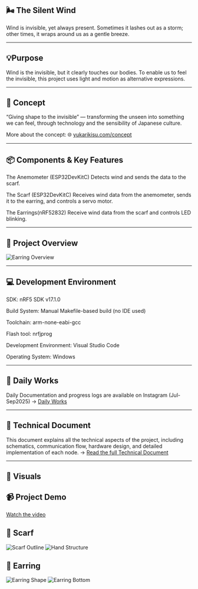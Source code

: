 🌬 The Silent Wind 
---

 Wind is invisible, yet always present. Sometimes it lashes out as a storm; other times, it wraps around us as a gentle breeze.

---
💡Purpose
--

Wind is the invisible, but it clearly touches our bodies. To enable us to feel the invisible, this project uses light and motion as alternative expressions.

---

🎨 Concept
--

“Giving shape to the invisible” — transforming the unseen into something we can feel, through technology and the sensibility of Japanese culture.

More about the concept: 🌐 [yukarikisu.com/concept](https://yukarikisu.com/en/concept.html)

---

📦 Components & Key Features
--

The Anemometer (ESP32DevKitC)
Detects wind and sends the data to the scarf.

The Scarf (ESP32DevKitC)
Receives wind data from the anemometer, sends it to the earring, and controls a servo motor.

The Earrings(nRF52832)
Receive wind data from the scarf and controls LED blinking.

---

🚀 Project Overview
--

![Earring Overview](https://yukarikisu.com/docs/work1/img/SystemArchitecture.jpg)

---

💻 Development Environment
--


SDK: nRF5 SDK v17.1.0

Build System: Manual Makefile-based build (no IDE used)

Toolchain: arm-none-eabi-gcc

Flash tool: nrfjprog

Development Environment: Visual Studio Code

Operating System: Windows



---

📆 Daily Works
--

Daily Documentation and progress logs are available on Instagram  (Jul-Sep2025) → [Daily Works](https://www.instagram.com/yukari.kisu)

---

📓 Technical Document
--

This document explains all the technical aspects of the project, including schematics, communication flow, hardware design, and detailed implementation of each node.
-> [Read the full Technical Document](http://www.yukarikisu.com/docs/work1/index1.html)

---

🎥 Visuals
--

📹 Project Demo
--
[Watch the video](https://www.instagram.com/reel/DOUGyMeDVAm/?igsh=azRqbjY3b243MDl3)

🧣 Scarf
--
![Scarf Outline](https://www.yukarikisu.com/docs/work1/img/Scarf.jpg)
![Hand Structure](https://www.yukarikisu.com/docs/work1/img/Scarf2.jpg)

💍 Earring
--
![Earring Shape](https://www.yukarikisu.com/docs/work1/img/Earring.jpg)
![Earring Bottom](https://www.yukarikisu.com/docs/work1/img/Earring2.jpg)

